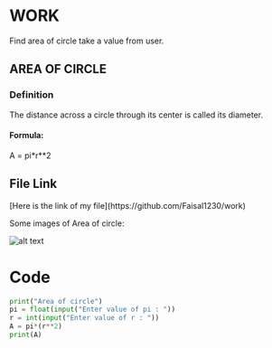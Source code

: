 <h1>WORK</h1>
Find area of circle take a value from user.

<h2>AREA OF CIRCLE</h2>
<h3>Definition</h3>
<p>The distance across a circle through its center is called its diameter. </p>
<h4> Formula:</h4>
<p> A = pi*r**2 </p>

<h2>File Link</h2>
[Here is the link of my file](https://github.com/Faisal1230/work)


Some images of Area of circle:


![alt text](https://www.onlinemathlearning.com/image-files/xarea-circle.png.pagespeed.ic.pHsq7ZnD4v.png)

<h1>Code</h1>

```Python
print("Area of circle")
pi = float(input("Enter value of pi : "))
r = int(input("Enter value of r : "))
A = pi*(r**2)
print(A)
```
